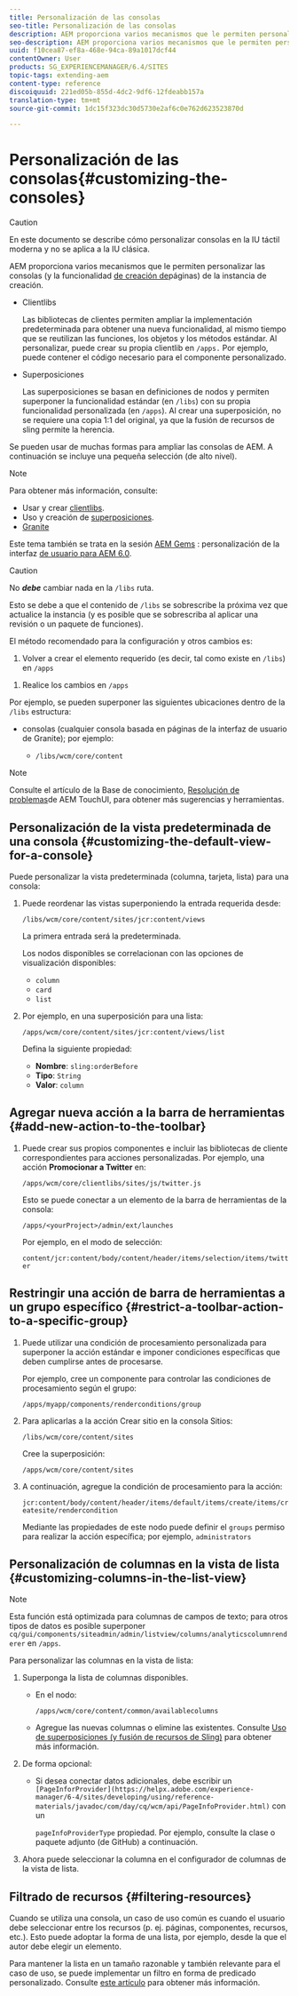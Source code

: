 ```yaml
---
title: Personalización de las consolas
seo-title: Personalización de las consolas
description: AEM proporciona varios mecanismos que le permiten personalizar las consolas de la instancia de creación
seo-description: AEM proporciona varios mecanismos que le permiten personalizar las consolas de la instancia de creación
uuid: f10cea87-ef8a-468e-94ca-89a1017dcf44
contentOwner: User
products: SG_EXPERIENCEMANAGER/6.4/SITES
topic-tags: extending-aem
content-type: reference
discoiquuid: 221ed05b-855d-4dc2-9df6-12fdeabb157a
translation-type: tm+mt
source-git-commit: 1dc15f323dc30d5730e2af6c0e762d623523870d

---
```



# Personalización de las consolas{#customizing-the-consoles}

>[!CAUTION]
>
>En este documento se describe cómo personalizar consolas en la IU táctil moderna y no se aplica a la IU clásica.

AEM proporciona varios mecanismos que le permiten personalizar las consolas (y la funcionalidad [de creación de](/help/sites-developing/customizing-page-authoring-touch.md)páginas) de la instancia de creación.

* Clientlibs

   Las bibliotecas de clientes permiten ampliar la implementación predeterminada para obtener una nueva funcionalidad, al mismo tiempo que se reutilizan las funciones, los objetos y los métodos estándar. Al personalizar, puede crear su propia clientlib en `/apps.` Por ejemplo, puede contener el código necesario para el componente personalizado.

* Superposiciones

   Las superposiciones se basan en definiciones de nodos y permiten superponer la funcionalidad estándar (en `/libs`) con su propia funcionalidad personalizada (en `/apps`). Al crear una superposición, no se requiere una copia 1:1 del original, ya que la fusión de recursos de sling permite la herencia.

Se pueden usar de muchas formas para ampliar las consolas de AEM. A continuación se incluye una pequeña selección (de alto nivel).

>[!NOTE]
>
>Para obtener más información, consulte:
>
>* Usar y crear [clientlibs](/help/sites-developing/clientlibs.md).
>* Uso y creación de [superposiciones](/help/sites-developing/overlays.md).
>* [Granite](https://helpx.adobe.com/experience-manager/6-4/sites/developing/using/reference-materials/granite-ui/api/index.html)
>
>
Este tema también se trata en la sesión [AEM Gems](https://docs.adobe.com/content/ddc/en/gems.html) : personalización de la interfaz [de usuario para AEM 6.0](https://docs.adobe.com/content/ddc/en/gems/user-interface-customization-for-aem-6.html).

>[!CAUTION]
>
>No ***debe*** cambiar nada en la `/libs` ruta.
>
>Esto se debe a que el contenido de `/libs` se sobrescribe la próxima vez que actualice la instancia (y es posible que se sobrescriba al aplicar una revisión o un paquete de funciones).
>
>El método recomendado para la configuración y otros cambios es:
>
>1. Volver a crear el elemento requerido (es decir, tal como existe en `/libs`) en `/apps`
   >
   >
1. Realice los cambios en `/apps`
>



Por ejemplo, se pueden superponer las siguientes ubicaciones dentro de la `/libs` estructura:

* consolas (cualquier consola basada en páginas de la interfaz de usuario de Granite); por ejemplo:

   * `/libs/wcm/core/content`

<!-- Needs a review by Engineering -->
<!--
* secondary (inner) rails; for example:

    * `/libs/wcm/core/content/search`

* toolbar(s) (dependent on console; for example sites):

    * default 

      `/libs/wcm/core/content/sites/jcr:content/body/content/header/items/default`

    * selection mode

      `/libs/wcm/core/content/sites/jcr:content/body/content/header/items/selection`

* help menu options (dependent on console; for example sites):

    * `/libs/wcm/core/content/sites/jcr:content/body/help`

* information shown on the card view (dependent on console; for example sites):

    * `/libs/wcm/core/content/sites/jcr:content/body/content/content/items/childpages`

-->
>[!NOTE]
>
>Consulte el artículo de la Base de conocimiento, [Resolución de problemas](https://helpx.adobe.com/experience-manager/kb/troubleshooting-aem-touchui-issues.html)de AEM TouchUI, para obtener más sugerencias y herramientas.

<!-- Needs a review by Engineering -->
<!--
## Code Samples {#code-samples}

Various packages have been made available on Github. These provide code samples related to the tasks covered on this page.

### aem-admin-extension-new-console {#aem-admin-extension-new-console}

`aem-admin-extension-new-console` is a sample package showing how to [create a new AEM 6 console](#create-a-custom-console). This package provides a UI for managing [Launches](/help/sites-authoring/launches.md) and adds a link in the navigation:

CODE ON GITHUB

You can find the code of this page on GitHub

* [Open aem-admin-extension-new-console project on GitHub](https://github.com/Adobe-Marketing-Cloud/aem-admin-extension-new-console)
* Download the project as [a ZIP file](https://github.com/Adobe-Marketing-Cloud/aem-admin-extension-new-console/archive/master.zip)

### aem-admin-extension-customize-sites {#aem-admin-extension-customize-sites}

`aem-admin-extension-customize-sites` is a sample package showing how to customize an existing AEM 6 admin console. This package provides updates to Sites administration:

CODE ON GITHUB

You can find the code of this page on GitHub

* [Open aem-admin-extension-customize-sites project on GitHub](https://github.com/Adobe-Marketing-Cloud/aem-admin-extension-customize-sites)
* Download the project as [a ZIP file](https://github.com/Adobe-Marketing-Cloud/aem-admin-extension-customize-sites/archive/master.zip)
-->

<!-- Needs a review by Engineering -->
<!--
## Create a Custom Console {#create-a-custom-console}

1. You can create a custom console with related actions; for example, Launches at the top level (below Sites):

   This involves:

    * creating the root space definition of your new console ``; for example:

        * `/apps/<yourProject>/admin/ext/launches`

    * this can contain (according to requirements):

        * the corresponding [clientlibs](/help/sites-developing/clientlibs.md) for custom actions and `less`/ `css` definitions

            * `/apps/<yourProject>/admin/ext/launches/clientlibs`

        * components that need to be redefined/adjusted; for example, the breadcrumbs, datasource and the launch

            * `/apps/<yourProject>/admin/ext/launches/components`

        * the Granite UI page resource:

            * `/apps/<yourProject>/admin/ext/launches/content/jcr:content`

              property: `sling:resourceType`

        * the page definition of the console

            * `/apps/<yourProject>/admin/ext/launches/content/jcr:content/head`
            * `/apps/<yourProject>/admin/ext/launches/content/jcr:content/body`

   ![chlimage_1-236](assets/chlimage_1-236.png)

   To use the new console (for example in the [rail for navigation](#add-new-navigation-option-to-rail)) an ID is used, so that it can be explicitly referenced. The ID is used to connect the console and its navigation definition. The ID is defined in the `rail` node of the page; for example, for the Sites console:

    * the rail node is: 

      `/libs/wcm/core/content/sites/jcr:content/body/rail`

        * here the `currentId` property is defined: 

          `currentId` = `cq-sites`

   For the Launches console example:

    * the node is:

        * `/apps/<yourProject>/admin/ext/launches/content/jcr:content/body/rail`

    * with the following properties:

        * `currentId` = `cq-launches`
        * `sling:resourceType` = `granite/ui/components/endor/navcolumns`
        * `srcPath` = `cq/core/content/nav`
-->

## Personalización de la vista predeterminada de una consola {#customizing-the-default-view-for-a-console}

Puede personalizar la vista predeterminada (columna, tarjeta, lista) para una consola:

1. Puede reordenar las vistas superponiendo la entrada requerida desde:

   `/libs/wcm/core/content/sites/jcr:content/views`

   La primera entrada será la predeterminada.

   Los nodos disponibles se correlacionan con las opciones de visualización disponibles:

   * `column`
   * `card`
   * `list`

1. Por ejemplo, en una superposición para una lista:

   `/apps/wcm/core/content/sites/jcr:content/views/list`

   Defina la siguiente propiedad:

   * **Nombre**: `sling:orderBefore`
   * **Tipo**: `String`
   * **Valor**: `column`

<!-- Needs a review by Engineering -->
<!--
`aem-admin-extension-customize-sites` is a sample package showing how to customize an existing AEM 6 admin console. This package provides updates to Sites administration:

CODE ON GITHUB

You can find the code of this page on GitHub

* [Open aem-admin-extension-customize-sites project on GitHub](https://github.com/Adobe-Marketing-Cloud/aem-admin-extension-customize-sites)
* Download the project as [a ZIP file](https://github.com/Adobe-Marketing-Cloud/aem-admin-extension-customize-sites/archive/master.zip)
-->

<!-- Needs a review by Engineering -->
<!--
### Add New Navigation Option to Rail {#add-new-navigation-option-to-rail}

1. You can add a navigation entry in the rail (for example, a [custom console](#create-a-custom-console) such as Launches).

   To do this, you create an overlay of:

   `/libs/cq/core/content/nav`

   In the `/apps` overlay:

   `/apps/cq/core/content/nav`

   Create the new nodes and properties:

   ![chlimage_1-237](assets/chlimage_1-237.png)

    * Extend navigation:

        * `/apps/cq/core/content/nav/launches`

    * Specify location in the tree:

        * property: `sling:orderBefore`

    * To create the connection, the `id` property references (i.e. must be the same as) the `currentID` property [for the appropriate console](#create-a-custom-console):

        * property: `id`
        * value: same as for your console (e.g. `cq-launches`) 

          for example: the same value as the `currentId` property on:

          `/apps/<yourProject>/admin/ext/launches/content/jcr:content/body/rail`
-->

## Agregar nueva acción a la barra de herramientas {#add-new-action-to-the-toolbar}

1. Puede crear sus propios componentes e incluir las bibliotecas de cliente correspondientes para acciones personalizadas. Por ejemplo, una acción **Promocionar a Twitter** en:

   `/apps/wcm/core/clientlibs/sites/js/twitter.js`

   Esto se puede conectar a un elemento de la barra de herramientas de la consola:

   `/apps/<yourProject>/admin/ext/launches`

   Por ejemplo, en el modo de selección:

   `content/jcr:content/body/content/header/items/selection/items/twitter`

## Restringir una acción de barra de herramientas a un grupo específico {#restrict-a-toolbar-action-to-a-specific-group}

1. Puede utilizar una condición de procesamiento personalizada para superponer la acción estándar e imponer condiciones específicas que deben cumplirse antes de procesarse.

   Por ejemplo, cree un componente para controlar las condiciones de procesamiento según el grupo:

   `/apps/myapp/components/renderconditions/group`

1. Para aplicarlas a la acción Crear sitio en la consola Sitios:

   `/libs/wcm/core/content/sites`

   Cree la superposición:

   `/apps/wcm/core/content/sites`

1. A continuación, agregue la condición de procesamiento para la acción:

   `jcr:content/body/content/header/items/default/items/create/items/createsite/rendercondition`

   Mediante las propiedades de este nodo puede definir el `groups` permiso para realizar la acción específica; por ejemplo, `administrators`

<!-- Needs a review by Engineering -->
<!--
## Remove Access to Navigation Option on Rail {#remove-access-to-navigation-option-on-rail}

1. You can rename a navigation entry in the rail by overlaying the required entry from under:

   `/libs/cq/core/content/nav`

   The nodes available correlate to the navigation options in the rail:

    * `projects`
    * `sites`
    * `assets`
    * `apps`
    * `forms`
    * `screens`
    * `personalization`
    * `commerce`
    * `tools`
    * `communities`

1. For example, on a overlay at:

   `/apps/cq/core/content/nav/sites`

   Define the following property:

    * **Name**: `sling:hideResource`
    * **Type**: `String` 
    * **Value**: `true`

`aem-admin-extension-customize-sites` is a sample package showing how to customize an existing AEM 6 admin console. This package provides updates to Sites administration:

CODE ON GITHUB

You can find the code of this page on GitHub

* [Open aem-admin-extension-new-console project on GitHub](https://github.com/Adobe-Marketing-Cloud/aem-admin-extension-new-console)
* Download the project as [a ZIP file](https://github.com/Adobe-Marketing-Cloud/aem-admin-extension-new-console/archive/master.zip)
-->

<!-- Needs a review by Engineering -->
<!--
## Restrict Access to Navigation Option on Rail {#restrict-access-to-navigation-option-on-rail}

You can restrict access to a navigation option using ACLs:

1. Open the [user and/or group management](/help/sites-administering/security.md) and select the user/group you want to restrict access for.

   >[!NOTE]
   >
   >Avoid assigning/restricting permissions on a user-by-user basis. It is [recommended to use groups](/help/sites-administering/security.md#best-practices).

1. Remove access [permissions](/help/sites-administering/security.md#permissions) to the appropriate node(s) under `/libs/cq/core/content/nav/sites`. These correlate to the navigation options in the rail:

    * `projects`
    * `sites`
    * `assets`
    * `apps`
    * `forms`
    * `screens`
    * `personalization`
    * `commerce`
    * `tools`
    * `communities`
-->

## Personalización de columnas en la vista de lista {#customizing-columns-in-the-list-view}

>[!NOTE]
>
>Esta función está optimizada para columnas de campos de texto; para otros tipos de datos es posible superponer `cq/gui/components/siteadmin/admin/listview/columns/analyticscolumnrenderer` en `/apps`.

<!-- Needs a review by Engineering -->
<!--
CODE ON GITHUB

You can find the code of this page on GitHub

* [Open aem-sites-extension-listview-columns project on GitHub](https://github.com/Adobe-Marketing-Cloud/aem-sites-extension-listview-columns)
* Download the project as [a ZIP file](https://github.com/Adobe-Marketing-Cloud/aem-sites-extension-listview-columns/archive/master.zip)
-->

Para personalizar las columnas en la vista de lista:

1. Superponga la lista de columnas disponibles.

   * En el nodo:

      `/apps/wcm/core/content/common/availablecolumns`

   * Agregue las nuevas columnas o elimine las existentes.
   Consulte [Uso de superposiciones (y fusión de recursos de Sling)](/help/sites-developing/overlays.md) para obtener más información.

1. De forma opcional:

   * Si desea conectar datos adicionales, debe escribir un ` [PageInforProvider](https://helpx.adobe.com/experience-manager/6-4/sites/developing/using/reference-materials/javadoc/com/day/cq/wcm/api/PageInfoProvider.html)` con un

      `pageInfoProviderType` propiedad.
   Por ejemplo, consulte la clase o paquete adjunto (de GitHub) a continuación.

1. Ahora puede seleccionar la columna en el configurador de columnas de la vista de lista.

## Filtrado de recursos {#filtering-resources}

Cuando se utiliza una consola, un caso de uso común es cuando el usuario debe seleccionar entre los recursos (p. ej. páginas, componentes, recursos, etc.). Esto puede adoptar la forma de una lista, por ejemplo, desde la que el autor debe elegir un elemento.

Para mantener la lista en un tamaño razonable y también relevante para el caso de uso, se puede implementar un filtro en forma de predicado personalizado. Consulte [este artículo](/help/sites-developing/customizing-page-authoring-touch.md#filtering-resources) para obtener más información.
